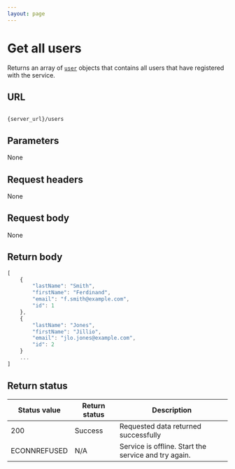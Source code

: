 ```yaml
---
layout: page
---
```


# Get all users

Returns an array of [`user`](user.md) objects that contains all users that have registered with the service.

## URL

```shell

{server_url}/users
```

## Parameters

None

## Request headers

None

## Request body

None

## Return body

```js
[
    {
        "lastName": "Smith",
        "firstName": "Ferdinand",
        "email": "f.smith@example.com",
        "id": 1
    },
    {
        "lastName": "Jones",
        "firstName": "Jillio",
        "email": "jlo.jones@example.com",
        "id": 2
    }
    ...
]
```

## Return status

| Status value | Return status | Description |
| ------------- | ----------- | ----------- |
| 200 | Success | Requested data returned successfully |
|  ECONNREFUSED | N/A | Service is offline. Start the service and try again. |
